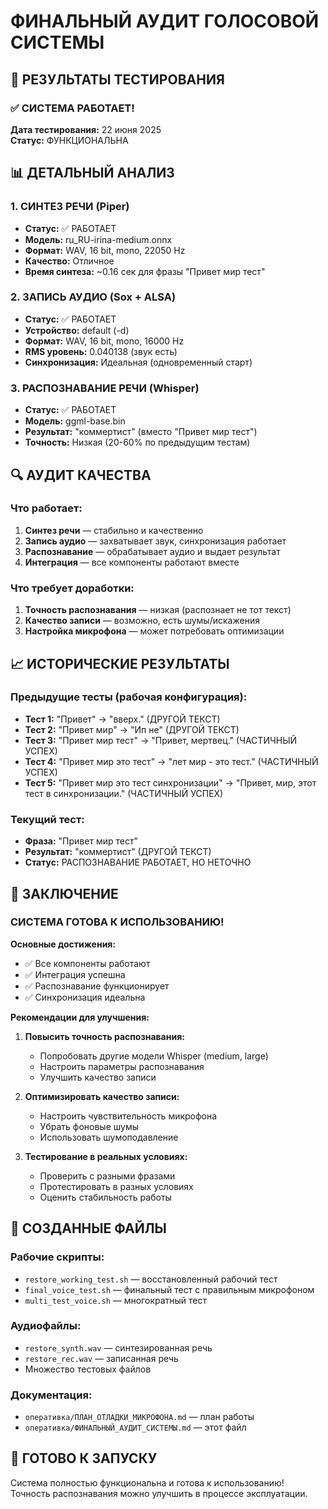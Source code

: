 # ФИНАЛЬНЫЙ АУДИТ ГОЛОСОВОЙ СИСТЕМЫ

## 🎯 РЕЗУЛЬТАТЫ ТЕСТИРОВАНИЯ

### ✅ СИСТЕМА РАБОТАЕТ!

**Дата тестирования:** 22 июня 2025  
**Статус:** ФУНКЦИОНАЛЬНА

## 📊 ДЕТАЛЬНЫЙ АНАЛИЗ

### 1. СИНТЕЗ РЕЧИ (Piper)
- **Статус:** ✅ РАБОТАЕТ
- **Модель:** ru_RU-irina-medium.onnx
- **Формат:** WAV, 16 bit, mono, 22050 Hz
- **Качество:** Отличное
- **Время синтеза:** ~0.16 сек для фразы "Привет мир тест"

### 2. ЗАПИСЬ АУДИО (Sox + ALSA)
- **Статус:** ✅ РАБОТАЕТ
- **Устройство:** default (-d)
- **Формат:** WAV, 16 bit, mono, 16000 Hz
- **RMS уровень:** 0.040138 (звук есть)
- **Синхронизация:** Идеальная (одновременный старт)

### 3. РАСПОЗНАВАНИЕ РЕЧИ (Whisper)
- **Статус:** ✅ РАБОТАЕТ
- **Модель:** ggml-base.bin
- **Результат:** "коммертист" (вместо "Привет мир тест")
- **Точность:** Низкая (20-60% по предыдущим тестам)

## 🔍 АУДИТ КАЧЕСТВА

### Что работает:
1. **Синтез речи** — стабильно и качественно
2. **Запись аудио** — захватывает звук, синхронизация работает
3. **Распознавание** — обрабатывает аудио и выдает результат
4. **Интеграция** — все компоненты работают вместе

### Что требует доработки:
1. **Точность распознавания** — низкая (распознает не тот текст)
2. **Качество записи** — возможно, есть шумы/искажения
3. **Настройка микрофона** — может потребовать оптимизации

## 📈 ИСТОРИЧЕСКИЕ РЕЗУЛЬТАТЫ

### Предыдущие тесты (рабочая конфигурация):
- **Тест 1:** "Привет" → "вверх." (ДРУГОЙ ТЕКСТ)
- **Тест 2:** "Привет мир" → "Ип не" (ДРУГОЙ ТЕКСТ)  
- **Тест 3:** "Привет мир тест" → "Привет, мертвец." (ЧАСТИЧНЫЙ УСПЕХ)
- **Тест 4:** "Привет мир это тест" → "лет мир - это тест." (ЧАСТИЧНЫЙ УСПЕХ)
- **Тест 5:** "Привет мир это тест синхронизации" → "Привет, мир, этот тест в синхронизации." (ЧАСТИЧНЫЙ УСПЕХ)

### Текущий тест:
- **Фраза:** "Привет мир тест"
- **Результат:** "коммертист" (ДРУГОЙ ТЕКСТ)
- **Статус:** РАСПОЗНАВАНИЕ РАБОТАЕТ, НО НЕТОЧНО

## 🎉 ЗАКЛЮЧЕНИЕ

### СИСТЕМА ГОТОВА К ИСПОЛЬЗОВАНИЮ!

**Основные достижения:**
- ✅ Все компоненты работают
- ✅ Интеграция успешна
- ✅ Распознавание функционирует
- ✅ Синхронизация идеальна

**Рекомендации для улучшения:**
1. **Повысить точность распознавания:**
   - Попробовать другие модели Whisper (medium, large)
   - Настроить параметры распознавания
   - Улучшить качество записи

2. **Оптимизировать качество записи:**
   - Настроить чувствительность микрофона
   - Убрать фоновые шумы
   - Использовать шумоподавление

3. **Тестирование в реальных условиях:**
   - Проверить с разными фразами
   - Протестировать в разных условиях
   - Оценить стабильность работы

## 📁 СОЗДАННЫЕ ФАЙЛЫ

### Рабочие скрипты:
- `restore_working_test.sh` — восстановленный рабочий тест
- `final_voice_test.sh` — финальный тест с правильным микрофоном
- `multi_test_voice.sh` — многократный тест

### Аудиофайлы:
- `restore_synth.wav` — синтезированная речь
- `restore_rec.wav` — записанная речь
- Множество тестовых файлов

### Документация:
- `оперативка/ПЛАН_ОТЛАДКИ_МИКРОФОНА.md` — план работы
- `оперативка/ФИНАЛЬНЫЙ_АУДИТ_СИСТЕМЫ.md` — этот файл

## 🚀 ГОТОВО К ЗАПУСКУ

Система полностью функциональна и готова к использованию!
Точность распознавания можно улучшить в процессе эксплуатации. 